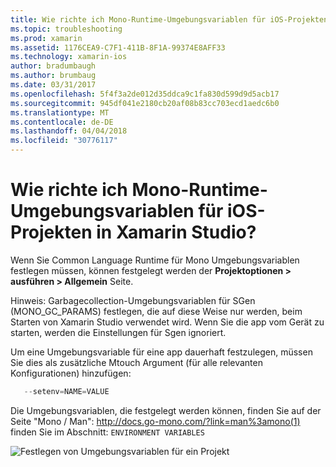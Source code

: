 ```yaml
---
title: Wie richte ich Mono-Runtime-Umgebungsvariablen für iOS-Projekten in Xamarin Studio?
ms.topic: troubleshooting
ms.prod: xamarin
ms.assetid: 1176CEA9-C7F1-411B-8F1A-99374E8AFF33
ms.technology: xamarin-ios
author: bradumbaugh
ms.author: brumbaug
ms.date: 03/31/2017
ms.openlocfilehash: 5f4f3a2de012d35ddca9c1fa830d599d9d5acb17
ms.sourcegitcommit: 945df041e2180cb20af08b83cc703ecd1aedc6b0
ms.translationtype: MT
ms.contentlocale: de-DE
ms.lasthandoff: 04/04/2018
ms.locfileid: "30776117"
---
```

# <a name="how-do-i-set-mono-runtime-environment-variables-for-ios-projects-in-xamarin-studio"></a>Wie richte ich Mono-Runtime-Umgebungsvariablen für iOS-Projekten in Xamarin Studio?

Wenn Sie Common Language Runtime für Mono Umgebungsvariablen festlegen müssen, können festgelegt werden der **Projektoptionen > ausführen > Allgemein** Seite.

Hinweis: Garbagecollection-Umgebungsvariablen für SGen (MONO\_GC\_PARAMS) festlegen, die auf diese Weise nur werden, beim Starten von Xamarin Studio verwendet wird. Wenn Sie die app vom Gerät zu starten, werden die Einstellungen für Sgen ignoriert. 

Um eine Umgebungsvariable für eine app dauerhaft festzulegen, müssen Sie dies als zusätzliche Mtouch Argument (für alle relevanten Konfigurationen) hinzufügen:

```csharp
   --setenv=NAME=VALUE
```

Die Umgebungsvariablen, die festgelegt werden können, finden Sie auf der Seite "Mono / Man": [ http://docs.go-mono.com/?link=man%3amono(1) ](http://docs.go-mono.com/?link=man%3amono(1)) finden Sie im Abschnitt: `ENVIRONMENT VARIABLES`

![](xs-mono-runtime-images/environment-variables.jpg "Festlegen von Umgebungsvariablen für ein Projekt")
